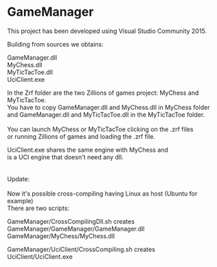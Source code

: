 # GameManager

This project has been developed using Visual Studio Community 2015.

Building from sources we obtains:

GameManager.dll <br />
MyChess.dll <br />
MyTicTacToe.dll <br />
UciClient.exe <br />

In the Zrf folder are the two Zillions of games project: MyChess and MyTicTacToe. <br />
You have to copy GameManager.dll and MyChess.dll in MyChess folder <br />
and GameManager.dll and MyTicTacToe.dll in the MyTicTacToe folder. <br />
<br />
You can launch MyChess or MyTicTacToe clicking on the .zrf files <br />
or running Zillions of games and loading the .zrf file. <br />

UciClient.exe shares the same engine with MyChess and <br />
is a UCI engine that doesn't need any dll. <br />
<br />
<br />
Update: <br />
<br />
Now it's possible cross-compiling having Linux as host (Ubuntu for example) <br />
There are two scripts: <br />

GameManager/CrossCompilingDll.sh creates <br />
GameManager/GameManager/GameManager.dll <br />
GameManager/MyChess/MyChess.dll <br />

GameManager/UciClient/CrossCompiling.sh creates <br />
UciClient/UciClient.exe <br />



